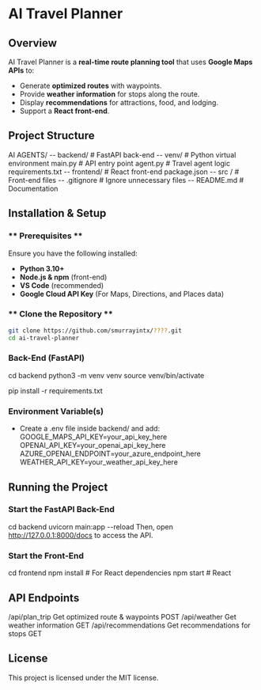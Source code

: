 # AI Travel Planner

## Overview
AI Travel Planner is a **real-time route planning tool** that uses **Google Maps APIs** to:
- Generate **optimized routes** with waypoints.
- Provide **weather information** for stops along the route.
- Display **recommendations** for attractions, food, and lodging.
- Support a **React front-end**.

## Project Structure
AI AGENTS/
-- backend/ # FastAPI back-end
            -- venv/ # Python virtual environment
            main.py # API entry point
            agent.py # Travel agent logic
            requirements.txt
-- frontend/ # React front-end
            package.json
            -- src / # Front-end files
-- .gitignore # Ignore unnecessary files
-- README.md # Documentation

## Installation & Setup
### ** Prerequisites **
Ensure you have the following installed:
- **Python 3.10+**
- **Node.js & npm** (front-end)
- **VS Code** (recommended)
- **Google Cloud API Key** (For Maps, Directions, and Places data)

### ** Clone the Repository **
```bash
git clone https://github.com/smurrayintx/????.git
cd ai-travel-planner
```

### Back-End (FastAPI)
cd backend
python3 -m venv venv
source venv/bin/activate

pip install -r requirements.txt

### Environment Variable(s)
- Create a .env file inside backend/ and add:
GOOGLE_MAPS_API_KEY=your_api_key_here
OPENAI_API_KEY=your_openai_api_key_here
AZURE_OPENAI_ENDPOINT=your_azure_endpoint_here
WEATHER_API_KEY=your_weather_api_key_here

## Running the Project
### Start the FastAPI Back-End
cd backend
uvicorn main:app --reload
Then, open http://127.0.0.1:8000/docs to access the API.

### Start the Front-End
cd frontend
npm install # For React dependencies
npm start   # React

## API Endpoints
/api/plan_trip          Get optimized route & waypoints     POST
/api/weather            Get weather information             GET
/api/recommendations    Get recommendations for stops       GET


## License
This project is licensed under the MIT license.